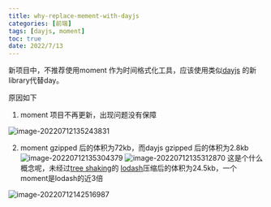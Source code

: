 ```yaml
---
title: why-replace-mement-with-dayjs
categories: [前端]
tags: [dayjs, moment]
toc: true
date: 2022/7/13
---
```




新项目中，不推荐使用moment 作为时间格式化工具，应该使用类似[dayjs](https://dayjs.gitee.io/docs/zh-CN/display/format) 的新library代替day。

<!-- more -->

原因如下

1. moment 项目不再更新，出现问题没有保障

  ![image-20220712135243831](http://serial.limiaomiao.site:8089/public/uploads/image-20220712135243831.png)

2. moment gzipped 后的体积为72kb，而dayjs gzipped 后的体积为2.8kb
    ![image-20220712135304379](http://serial.limiaomiao.site:8089/public/uploads/image-20220712135304379.png)
    ![image-20220712135312870](http://serial.limiaomiao.site:8089/public/uploads/image-20220712135312870.png)
    这是个什么概念呢，未经过[tree shaking](https://webpack.js.org/guides/tree-shaking/)的 [lodash](https://bundlephobia.com/package/lodash@4.17.21)压缩后的体积为24.5kb，一个moment是lodash的近3倍

![image-20220712142516987](http://serial.limiaomiao.site:8089/public/uploads/image-20220712142516987.png)

